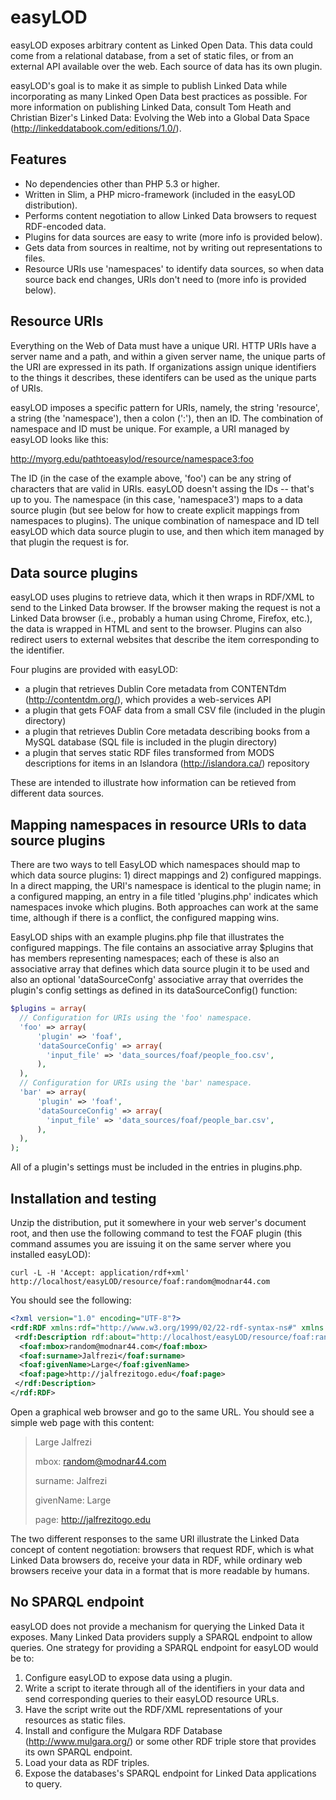 # easyLOD

easyLOD exposes arbitrary content as Linked Open Data. This data could come from a relational database, from a set of static files, or from an external API available over the web. Each source of data has its own plugin.

easyLOD's goal is to make it as simple to publish Linked Data while incorporating as many Linked Open Data best practices as possible. For more information on publishing Linked Data, consult Tom Heath and Christian Bizer's Linked Data: Evolving the Web into a Global Data Space (http://linkeddatabook.com/editions/1.0/).

## Features

* No dependencies other than PHP 5.3 or higher.
* Written in Slim, a PHP micro-framework (included in the easyLOD distribution). 
* Performs content negotiation to allow Linked Data browsers to request RDF-encoded data.
* Plugins for data sources are easy to write (more info is provided below).
* Gets data from sources in realtime, not by writing out representations to files.
* Resource URIs use 'namespaces' to identify data sources, so when data source back end changes, URIs don't need to (more info is provided below).

## Resource URIs

Everything on the Web of Data must have a unique URI. HTTP URIs have a server name and a path, and within a given server name, the unique parts of the URI are expressed in its path. If organizations assign unique identifiers to the things it describes, these identifers can be used as the unique parts of URIs.

easyLOD imposes a specific pattern for URIs, namely, the string 'resource', a string (the 'namespace'), then a colon (':'), then an ID. The combination of namespace and ID must be unique. For example, a URI managed by easyLOD looks like this:

http://myorg.edu/pathtoeasylod/resource/namespace3:foo

The ID (in the case of the example above, 'foo') can be any string of characters that are valid in URIs. easyLOD doesn't assing the IDs -- that's up to you. The namespace (in this case, 'namespace3') maps to a data source plugin (but see below for how to create explicit mappings from namespaces to plugins). The unique combination of namespace and ID tell easyLOD which data source plugin to use, and then which item managed by that plugin the request is for.

## Data source plugins

easyLOD uses plugins to retrieve data, which it then wraps in RDF/XML to send to the Linked Data browser. If the browser making the request is not a Linked Data browser (i.e., probably a human using Chrome, Firefox, etc.), the data is wrapped in HTML and sent to the browser. Plugins can also redirect users to external websites that describe the item corresponding to the identifier.

Four plugins are provided with easyLOD: 

* a plugin that retrieves Dublin Core metadata from CONTENTdm (http://contentdm.org/), which provides a web-services API
* a plugin that gets FOAF data from a small CSV file (included in the plugin directory)
* a plugin that retrieves Dublin Core metadata describing books from a MySQL database (SQL file is included in the plugin directory)
* a plugin that serves static RDF files transformed from MODS descriptions for items in an Islandora (http://islandora.ca/) repository

These are intended to illustrate how information can be retieved from different data sources. 

## Mapping namespaces in resource URIs to data source plugins

There are two ways to tell EasyLOD which namespaces should map to which data source plugins: 1) direct mappings and 2) configured mappings. In a direct mapping, the URI's namespace is identical to the plugin name; in a configured mapping, an entry in a file titled 'plugins.php' indicates which namespaces invoke which plugins. Both approaches can work at the same time, although if there is a conflict, the configured mapping wins.

EasyLOD ships with an example plugins.php file that illustrates the configured mappings. The file contains an associative array $plugins that has members representing namespaces; each of these is also an associative array that defines which data source plugin it to be used and also an optional 'dataSourceConfg' associative array that overrides the plugin's config settings as defined in its dataSourceConfig() function:

```php
$plugins = array(
  // Configuration for URIs using the 'foo' namespace.
  'foo' => array(
      'plugin' => 'foaf',
      'dataSourceConfig' => array(
        'input_file' => 'data_sources/foaf/people_foo.csv',
      ),
  ),
  // Configuration for URIs using the 'bar' namespace.
  'bar' => array(
      'plugin' => 'foaf',
      'dataSourceConfig' => array(
        'input_file' => 'data_sources/foaf/people_bar.csv',
      ),
  ),
);
```

All of a plugin's settings must be included in the entries in plugins.php.

## Installation and testing

Unzip the distribution, put it somewhere in your web server's document root, and then use the following command to test the FOAF plugin (this command assumes you are issuing it on the same server where you installed easyLOD):

`curl -L -H 'Accept: application/rdf+xml' http://localhost/easyLOD/resource/foaf:random@modnar44.com`

You should see the following:

```xml
<?xml version="1.0" encoding="UTF-8"?>
<rdf:RDF xmlns:rdf="http://www.w3.org/1999/02/22-rdf-syntax-ns#" xmlns:foaf="http://xmlns.com/foaf/0.1/">
 <rdf:Description rdf:about="http://localhost/easyLOD/resource/foaf:random@modnar44.com">
  <foaf:mbox>random@modnar44.com</foaf:mbox>
  <foaf:surname>Jalfrezi</foaf:surname>
  <foaf:givenName>Large</foaf:givenName>
  <foaf:page>http://jalfrezitogo.edu</foaf:page>
 </rdf:Description>
</rdf:RDF>
```

Open a graphical web browser and go to the same URL. You should see a simple web page with this content:

> Large Jalfrezi
>
> mbox: random@modnar44.com
>
> surname: Jalfrezi
>
> givenName: Large
>
> page: http://jalfrezitogo.edu

The two different responses to the same URI illustrate the Linked Data concept of content negotiation: browsers that request RDF, which is what Linked Data browsers do, receive your data in RDF, while ordinary web browsers receive your data in a format that is more readable by humans.

## No SPARQL endpoint

easyLOD does not provide a mechanism for querying the Linked Data it exposes. Many Linked Data providers supply a SPARQL endpoint to allow queries. One strategy for providing a SPARQL endpoint for easyLOD would be to:

1. Configure easyLOD to expose data using a plugin.
2. Write a script to iterate through all of the identifiers in your data and send corresponding queries to their easyLOD resource URLs.
3. Have the script write out the RDF/XML representations of your resources as static files.
4. Install and configure the Mulgara RDF Database (http://www.mulgara.org/) or some other RDF triple store that provides its own SPARQL endpoint.
5. Load your data as RDF triples.
6. Expose the databases's SPARQL endpoint for Linked Data applications to query.
